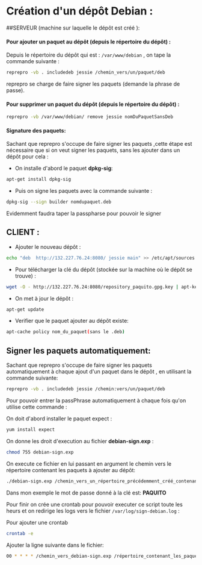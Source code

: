 # Création d'un dépôt Debian :

##SERVEUR (machine sur laquelle le dépôt est créé ):

#### Pour ajouter un paquet au dépôt (depuis le répertoire du dépôt) :

Depuis le répertoire du dépôt qui est : `/var/www/debian` , on tape la commande
suivante :

```bash
reprepro -vb . includedeb jessie /chemin_vers/un/paquet/deb

```

reprepro se charge de faire signer les paquets (demande la phrase de passe).

#### Pour supprimer un paquet du dépôt (depuis le répertoire du dépôt) :

```bash
reprepro -vb /var/www/debian/ remove jessie nomDuPaquetSansDeb

```

#### Signature des paquets:

Sachant que reprepro s'occupe de faire signer les paquets ,cette étape est nécessaire que si on veut signer les paquets,
sans les ajouter dans un dépôt pour cela :

* On installe d'abord le paquet **dpkg-sig**:

```bash
apt-get install dpkg-sig

```
* Puis on signe les paquets avec la commande suivante :

```bash
dpkg-sig --sign builder nomdupaquet.deb

```   
Evidemment faudra taper la passpharse pour pouvoir le signer 


## CLIENT :

* Ajouter le nouveau dépôt :

```bash
echo "deb  http://132.227.76.24:8080/ jessie main" >> /etc/apt/sources.list 

```

* Pour télécharger la clé du dépôt (stockée sur la machine où le dépôt se trouve) :

```bash
wget -O - http://132.227.76.24:8080/repository_paquito.gpg.key | apt-key add -

```

* On met à jour le dépôt :

```bash
apt-get update

```

*  Verifier que le paquet ajouter au dépôt existe:

```bash
apt-cache policy nom_du_paquet(sans le .deb)

```


## Signer les paquets automatiquement:

Sachant que reprepro s'occupe de faire signer les paquets automatiquement à
chaque ajout d'un paquet dans le dépôt , en utilisant la commande suivante:

```bash
reprepro -vb . includedeb jessie /chemin:vers/un/paquet/deb

```

Pour pouvoir entrer la passPhrase automatiquement à chaque fois qu'on utilise
cette commande :

On doit d'abord installer le paquet expect :

```bash
yum install expect

```

On donne les droit d'execution au fichier **debian-sign.exp** : 

```bash
chmod 755 debian-sign.exp

```

On execute ce fichier en lui passant en argument le chemin vers le répertoire
contenant les paquets à ajouter au dépôt:


```bash
./debian-sign.exp /chemin_vers_un_répertoire_précédemment_créé_contenant_les paquets_à_ajouter_et_à_signer 

```

Dans mon exemple le mot de passe donné à la clé est: **PAQUITO**

Pour finir on crée une crontab pour pouvoir executer ce script toute les heurs
et on redirige les logs vers le fichier `/var/log/sign-debian.log` :

Pour ajouter une crontab

```bash
crontab -e 

```
Ajouter la ligne suivante dans le fichier:

```bash
00 * * * * /chemin_vers_debian-sign.exp /répertoire_contenant_les_paquets_à_signer_et_à_ajouter_au_dépôt >> /var/log/sign-debian.log 2>&1

```
